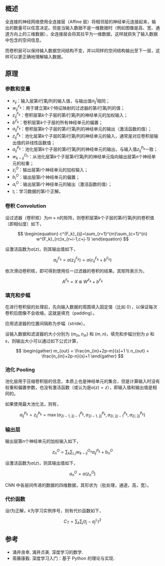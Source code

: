 ## 概述

全连接的神经网络使用全连接层（Affine 层）将相邻层的神经单元连接起来，输出的数量可以任意决定。但是当输入数据不是一维数据时（例如图像是高、宽、通道方向上的三维数据），全连接层会将其拉平为一维数据，这样就损失了输入数据中包含的空间信息。

而卷积层可以保持输入数据空间结构不变，并以同样的空间结构输出至下一层，这样可以更正确地理解输入数据。

## 原理

### 参数和变量

-   $x_{ij}$：输入层第$i$行第$j$列的输入值，与输出值$a^I_{ij}$相同；
-   $w^{F_k}_{ij}$：用于建立第$k$个特征映射的过滤器的第$i$行第$j$列的值；
-   $z^{F_k}_{ij}$：卷积层第$k$个子层的第$i$行第$j$列的神经单元的加权输入；
-   $b^{F_k}$：卷积层第$k$个子层的所有神经单元的偏置；
-   $a^{F_k}_{ij}$：卷积层第$k$个子层的第$i$行第$j$列的神经单元的输出（激活函数的值）；
-   $z^{P_k}_{ij}$：池化层第$k$个子层的第$i$行第$j$列的神经单元的输入，通常是对应卷积层输出值的非线性函数值；
-   $a^{P_k}_{ij}$：池化层第$k$个子层的第$i$行第$j$列的神经单元的输出，与输入值$z^{P_k}_{ij}$一致；
-   $w^{O_n}_{k-ij}$：从池化层第$k$个子层第$i$行第$j$列的神经单元指向输出层第$n$个神经单元的权重；
-   $z^O_i$：输出层第$i$个神经单元的加权输入；
-   $b^O_i$：输出层第$i$个神经单元的偏置；
-   $a^O_i$：输出层第$i$个神经单元的输出（激活函数的值）；
-   $t_i$：学习数据的第$i$个正解。

### 卷积 Convolution

设过滤器（卷积核）为$m\times n$的矩阵，则卷积层第$k$个子层的第$i$行第$j$列的卷积值（即相似度）如下，

$$
\begin{equation}
    c^{F_k}_{ij}=\sum_{r=1}^{m}\sum_{c=1}^{n} w^{F_k}_{rc}x_{r+i-1,c+j-1}
\end{equation}
$$

设激活函数为$a(z)$，则其输出值如下，

$$
\begin{equation}
    a^{F_k}_{ij}=a(z^{F_k}_{ij})=a(c^{F_k}_{ij}+b^{F_k})
\end{equation}
$$

依次滑动卷积核，即可得到使用任一过滤器的卷积的结果。其矩阵表示为，

$$
    A^{F_k}_{}=X\circledast W^{F_k}+b^{F_k}
$$

### 填充和步幅

在进行卷积层的处理前，先向输入数据的周围填入固定值（比如 0），以保证每次卷积后图像不会收缩，这就是填充（padding）。

应用滤波器的位置间隔称为步幅（stride）。

设输入数据和滤波器的大小分别为 $(m_{in},n_{in})$ 和 $(m,n)$，填充和步幅分别为 $p$ 和 $s$，则输出大小可以通过如下公式计算，

$$
\begin{gather}
    m_{out} = \frac{m_{in}+2p-m}{s}+1 \\
    n_{out} = \frac{n_{in}+2p-n}{s}+1
\end{gather}
$$

### 池化 Pooling

池化层用于压缩卷积层的信息，本质上也是神经单元的集合，但是计算输入时没有权重和偏置参数，也没有激活函数（或认为是$a(z)=z$），即输入值和输出值是相同的。

如果使用最大池化法，则有，

$$
\begin{equation}
    a^{P_k}_{ij}=z^{P_k}_{ij}=\max(a^{P_k}_{2i-1,2j-1},a^{P_k}_{2i-1,2j},a^{P_k}_{2i,2j-1},a^{P_k}_{2i,2j})
\end{equation}
$$

### 输出层

输出层第$n$个神经单元的加权输入如下，

$$
\begin{equation}
    z^O_n=\sum_k\sum_{i,j}w^{O_n}_{k-ij}a^{P_k}_{ij}+b^O_n
\end{equation}
$$

设激活函数为$a(z)$，则其输出值如下，

$$
\begin{equation}
    a^O_n=a(z^O_n)
\end{equation}
$$

CNN 中各层间传递的数据的四维数据，其形状为（批处理，通道，高，宽）。

### 代价函数

设$t$为正解，$k$为学习实例序号，则有代价函数如下，

$$
\begin{equation}
    C_T=\sum_{k}\sum_j(t_j-a^L_j)^2
\end{equation}
$$

## 参考

-   涌井良幸, 涌井贞美. 深度学习的数学.
-   斋藤康毅. 深度学习入门：基于 Python 的理论与实现.
